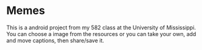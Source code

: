 Memes
=====

This is a android project from my 582 class at the University of Mississippi.  You can choose a image from the resources or you can take your own, add and move captions, then share/save it.
